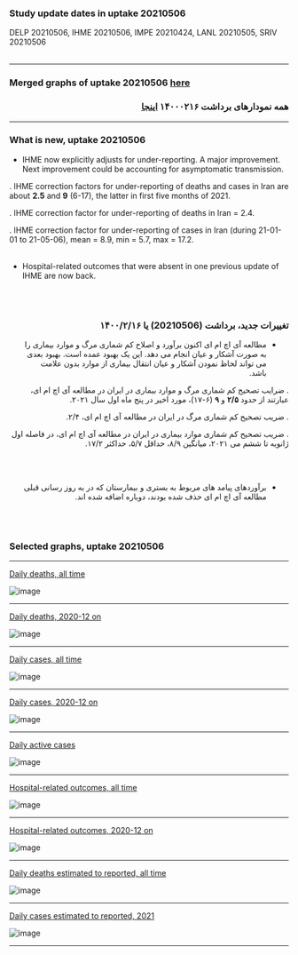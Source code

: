 ### Study update dates in uptake 20210506

DELP 20210506, IHME 20210506, IMPE 20210424, LANL 20210505, SRIV 20210506
<br/><br/>

****

### Merged graphs of uptake 20210506 [here](https://github.com/pourmalek/covir2/blob/main/20210506/graphs%20merged%20uptake%2020210506.pdf)

<div dir="rtl">
  
###  همه نمودارهای برداشت ۱۴۰۰۰۲۱۶ [اینجا](https://github.com/pourmalek/covir2/blob/main/20210506/graphs%20merged%20uptake%2020210506.pdf)
  
<div dir="ltr">

****

### What is new, uptake 20210506
 

* IHME now explicitly adjusts for under-reporting. A major improvement. Next improvement could be accounting for asymptomatic transmission. 

. IHME correction factors for under-reporting of deaths and cases in Iran are about **2.5** and **9** (6-17), the latter in first five months of 2021. 

. IHME correction factor for under-reporting of deaths in Iran = 2.4. 

. IHME correction factor for under-reporting of cases in Iran (during 21-01-01 to 21-05-06), mean = 8.9, min = 5.7, max = 17.2. 
<br/><br/>
* Hospital-related outcomes that were absent in one previous update of IHME are now back.


<br/><br/>

<div dir="rtl">

### تغییرات جدید، برداشت (20210506) یا ۱۴۰۰/۲/۱۶

* مطالعه آی اچ ام ای اکنون برآورد و اصلاح کم شماری مرگ و موارد بیماری را به صورت آشکار و عیان انجام می دهد. این یک بهبود عمده است. بهبود بعدی می تواند لحاظ نمودن آشکار و عیان انتقال بیماری از موارد بدون علامت باشد. 

.‌ ضرایب تصحیح کم شماری مرگ و موارد بیماری در ایران در مطالعه آی اچ ام ای، عبارتند از حدود **۲/۵** و **۹** (۶-۱۷)، مورد اخیر در پنج ماه اول سال ۲۰۲۱.

. ضریب تصحیح کم شماری مرگ در ایران در مطالعه آی اچ ام ای، ۲/۴.

.‌ ضریب تصحیح کم شماری موارد بیماری در ایران در مطالعه آی اچ ام ای، در فاصله اول ژانویه تا ششم می ۲۰۲۱، میانگین ۸/۹، حداقل ۵/۷، حداکثر ۱۷/۲.

 <br/><br/>
* برآوردهای پیامد های مربوط به بستری و بیمارستان که در به روز رسانی قبلی مطالعه آی اچ ام ای حذف شده بودند، دوباره اضافه شده اند.



<div dir="ltr">

<br/><br/>


### Selected graphs, uptake 20210506

****

[Daily deaths, all time](https://github.com/pourmalek/covir2/blob/main/20210506/output/merge/graph%2011a%20COVID-19%20daily%20deaths%2C%20Iran%2C%20reference%20scenarios.pdf)

![image](https://user-images.githubusercontent.com/30849720/118101586-9dd97680-b38c-11eb-9d68-00bf770ac477.png)

****

[Daily deaths, 2020-12 on](https://github.com/pourmalek/covir2/blob/main/20210506/output/merge/graph%2012a%20COVID-19%20daily%20deaths%2C%20Iran%2C%20reference%20scenarios%2C%202020-12-01%20on.pdf)

![image](https://user-images.githubusercontent.com/30849720/118101742-c6617080-b38c-11eb-9940-f66555033184.png)

****

[Daily cases, all time](https://github.com/pourmalek/covir2/blob/main/20210506/output/merge/graph%2021a%20COVID-19%20daily%20cases%2C%20Iran%2C%20reference%20scenarios.pdf)

![image](https://user-images.githubusercontent.com/30849720/118101986-117b8380-b38d-11eb-9705-80ce3b5bc958.png)

****

[Daily cases, 2020-12 on](https://github.com/pourmalek/covir2/blob/main/20210506/output/merge/graph%2022a%20COVID-19%20daily%20cases%2C%20Iran%2C%20reference%20scenarios%2C%202020-12-01%20on.pdf)

![image](https://user-images.githubusercontent.com/30849720/118102123-3bcd4100-b38d-11eb-8902-2cd1586e2ac2.png)

****

[Daily active cases](https://github.com/pourmalek/covir2/blob/main/20210506/output/merge/graph%2062.1%20COVID-19%20daily%20active%20cases%20wo%20GHAN%20Hijri.pdf)

![image](https://user-images.githubusercontent.com/30849720/118102240-65866800-b38d-11eb-8edc-93f5a3503351.png)

****

[Hospital-related outcomes, all time](https://github.com/pourmalek/covir2/blob/main/20210506/output/merge/graph%2071%20COVID-19%20hospital-related%20outcomes.pdf)

![image](https://user-images.githubusercontent.com/30849720/118102378-91a1e900-b38d-11eb-86bc-83f6a1c63b39.png)

****

[Hospital-related outcomes, 2020-12 on](https://github.com/pourmalek/covir2/blob/main/20210506/output/merge/graph%2073%20COVID-19%20hospital-related%20outcomes%2C%20wo%20extremes%2C%202020-12-01%20on.pdf)

![image](https://user-images.githubusercontent.com/30849720/118102487-b7c78900-b38d-11eb-8638-a0467a8de1e0.png)

****

[Daily deaths estimated to reported, all time](https://github.com/pourmalek/covir2/blob/main/20210506/output/merge/graph%2091%20COVID-19%20daily%20deaths%20estimated%20to%20reported%2C%20Iran%2C%20reference%20scenarios.pdf)

![image](https://user-images.githubusercontent.com/30849720/118102600-dcbbfc00-b38d-11eb-8919-901aa480b39b.png)

****

[Daily cases estimated to reported, 2021](https://github.com/pourmalek/covir2/blob/main/20210506/output/merge/graph%2093%20COVID-19%20daily%20cases%20estimated%20to%20reported%2C%20Iran%2C%20reference%20scenarios%2C%202021-01-01%20on.pdf) 

![image](https://user-images.githubusercontent.com/30849720/118102763-0a08aa00-b38e-11eb-822b-98129b93c245.png)

****

